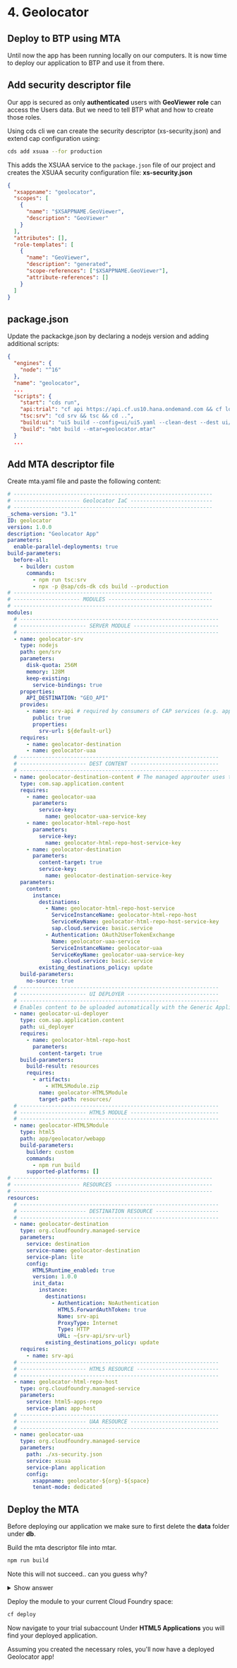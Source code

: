 # 4. Geolocator

## Deploy to BTP using MTA

Until now the app has been running locally on our computers. It is now time to deploy our application to BTP and use it from there.

## Add security descriptor file

Our app is secured as only **authenticated** users with **GeoViewer** **role** can access the Users data.
But we need to tell BTP what and how to create those roles.

Using cds cli we can create the security descriptor (xs-security.json) and extend cap configuration using:

```bash
cds add xsuaa --for production
```

This adds the XSUAA service to the `package.json` file of our project and creates the XSUAA security configuration file: **xs-security.json**

```json
{
  "xsappname": "geolocator",
  "scopes": [
    {
      "name": "$XSAPPNAME.GeoViewer",
      "description": "GeoViewer"
    }
  ],
  "attributes": [],
  "role-templates": [
    {
      "name": "GeoViewer",
      "description": "generated",
      "scope-references": ["$XSAPPNAME.GeoViewer"],
      "attribute-references": []
    }
  ]
}
```

## package.json

Update the packackge.json by declaring a nodejs version and adding additional scripts:

```json
{
  "engines": {
    "node": "^16"
  },
  "name": "geolocator",
  ...
  "scripts": {
    "start": "cds run",
    "api:trial": "cf api https://api.cf.us10.hana.ondemand.com && cf login",
    "tsc:srv": "cd srv && tsc && cd ..",
    "build:ui": "ui5 build --config=ui/ui5.yaml --clean-dest --dest ui/dist --include-task=generateManifestBundle",
    "build": "mbt build --mtar=geolocator.mtar"
  }
  ...
```

## Add MTA descriptor file

Create mta.yaml file and paste the following content:

```yaml
# ---------------------------------------------------------------
# --------------------- Geolocator IaC --------------------------
# ---------------------------------------------------------------
_schema-version: "3.1"
ID: geolocator
version: 1.0.0
description: "Geolocator App"
parameters:
  enable-parallel-deployments: true
build-parameters:
  before-all:
    - builder: custom
      commands:
        - npm run tsc:srv
        - npx -p @sap/cds-dk cds build --production
# ---------------------------------------------------------------
# --------------------- MODULES ---------------------------------
# ---------------------------------------------------------------
modules:
  # ---------------------------------------------------------------
  # --------------------- SERVER MODULE ---------------------------
  # ---------------------------------------------------------------
  - name: geolocator-srv
    type: nodejs
    path: gen/srv
    parameters:
      disk-quota: 256M
      memory: 128M
      keep-existing:
        service-bindings: true
    properties:
      API_DESTINATION: "GEO_API"
    provides:
      - name: srv-api # required by consumers of CAP services (e.g. approuter)
        public: true
        properties:
          srv-url: ${default-url}
    requires:
      - name: geolocator-destination
      - name: geolocator-uaa
  # ---------------------------------------------------------------
  # --------------------- DEST CONTENT ----------------------------
  # ---------------------------------------------------------------
  - name: geolocator-destination-content # The managed approuter uses to access the UI of the application, and it's used for authentication.
    type: com.sap.application.content
    requires:
      - name: geolocator-uaa
        parameters:
          service-key:
            name: geolocator-uaa-service-key
      - name: geolocator-html-repo-host
        parameters:
          service-key:
            name: geolocator-html-repo-host-service-key
      - name: geolocator-destination
        parameters:
          content-target: true
          service-key:
            name: geolocator-destination-service-key
    parameters:
      content:
        instance:
          destinations:
            - Name: geolocator-html-repo-host-service
              ServiceInstanceName: geolocator-html-repo-host
              ServiceKeyName: geolocator-html-repo-host-service-key
              sap.cloud.service: basic.service
            - Authentication: OAuth2UserTokenExchange
              Name: geolocator-uaa-service
              ServiceInstanceName: geolocator-uaa
              ServiceKeyName: geolocator-uaa-service-key
              sap.cloud.service: basic.service
          existing_destinations_policy: update
    build-parameters:
      no-source: true
  # ---------------------------------------------------------------
  # --------------------- UI DEPLOYER -----------------------------
  # ---------------------------------------------------------------
  # Enables content to be uploaded automatically with the Generic Application Content Deployer (GACD) module
  - name: geolocator-ui-deployer
    type: com.sap.application.content
    path: ui_deployer
    requires:
      - name: geolocator-html-repo-host
        parameters:
          content-target: true
    build-parameters:
      build-result: resources
      requires:
        - artifacts:
            - HTML5Module.zip
          name: geolocator-HTML5Module
          target-path: resources/
  # ---------------------------------------------------------------
  # --------------------- HTML5 MODULE ----------------------------
  # ---------------------------------------------------------------
  - name: geolocator-HTML5Module
    type: html5
    path: app/geolocator/webapp
    build-parameters:
      builder: custom
      commands:
        - npm run build
      supported-platforms: []
# ---------------------------------------------------------------
# --------------------- RESOURCES -------------------------------
# ---------------------------------------------------------------
resources:
  # ---------------------------------------------------------------
  # --------------------- DESTINATION RESOURCE --------------------
  # ---------------------------------------------------------------
  - name: geolocator-destination
    type: org.cloudfoundry.managed-service
    parameters:
      service: destination
      service-name: geolocator-destination
      service-plan: lite
      config:
        HTML5Runtime_enabled: true
        version: 1.0.0
        init_data:
          instance:
            destinations:
              - Authentication: NoAuthentication
                HTML5.ForwardAuthToken: true
                Name: srv-api
                ProxyType: Internet
                Type: HTTP
                URL: ~{srv-api/srv-url}
            existing_destinations_policy: update
    requires:
      - name: srv-api
  # ---------------------------------------------------------------
  # --------------------- HTML5 RESOURCE --------------------------
  # ---------------------------------------------------------------
  - name: geolocator-html-repo-host
    type: org.cloudfoundry.managed-service
    parameters:
      service: html5-apps-repo
      service-plan: app-host
  # ---------------------------------------------------------------
  # --------------------- UAA RESOURCE ----------------------------
  # ---------------------------------------------------------------
  - name: geolocator-uaa
    type: org.cloudfoundry.managed-service
    parameters:
      path: ./xs-security.json
      service: xsuaa
      service-plan: application
      config:
        xsappname: geolocator-${org}-${space}
        tenant-mode: dedicated
```

## Deploy the MTA

Before deploying our application we make sure to first delete the **data** folder under **db**.

Build the mta descriptor file into mtar.

```bash
npm run build
```

Note this will not succeed.. can you guess why?


<details>
<summary>Show answer</summary>

You need to create at the root of your project:

**ui_deployer/resources**

</details>


Deploy the module to your current Cloud Foundry space:

```bash
cf deploy
```

Now navigate to your trial subaccount
Under **HTML5 Applications** you will find your deployed application.

Assuming you created the necessary roles, you'll now have a deployed Geolocator app!
